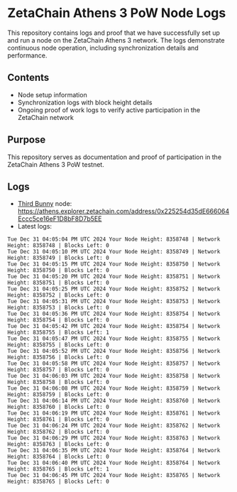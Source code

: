 # ZetaChain Athens 3 PoW Node Logs
This repository contains logs and proof that we have successfully set up and run a node on the ZetaChain Athens 3 network. The logs demonstrate continuous node operation, including synchronization details and performance.

## Contents
- Node setup information
- Synchronization logs with block height details
- Ongoing proof of work logs to verify active participation in the ZetaChain network

## Purpose
This repository serves as documentation and proof of participation in the ZetaChain Athens 3 PoW testnet.

## Logs

- [Third Bunny](https://thirdbunny.xyz/) node: https://athens.explorer.zetachain.com/address/0x225254d35dE666064Eccc5ce16eF1D8bF8D7b5EE
- Latest logs:
```
Tue Dec 31 04:05:04 PM UTC 2024 Your Node Height: 8358748 | Network Height: 8358748 | Blocks Left: 0
Tue Dec 31 04:05:10 PM UTC 2024 Your Node Height: 8358749 | Network Height: 8358749 | Blocks Left: 0
Tue Dec 31 04:05:15 PM UTC 2024 Your Node Height: 8358750 | Network Height: 8358750 | Blocks Left: 0
Tue Dec 31 04:05:20 PM UTC 2024 Your Node Height: 8358751 | Network Height: 8358751 | Blocks Left: 0
Tue Dec 31 04:05:25 PM UTC 2024 Your Node Height: 8358752 | Network Height: 8358752 | Blocks Left: 0
Tue Dec 31 04:05:31 PM UTC 2024 Your Node Height: 8358753 | Network Height: 8358753 | Blocks Left: 0
Tue Dec 31 04:05:36 PM UTC 2024 Your Node Height: 8358754 | Network Height: 8358754 | Blocks Left: 0
Tue Dec 31 04:05:42 PM UTC 2024 Your Node Height: 8358754 | Network Height: 8358755 | Blocks Left: 1
Tue Dec 31 04:05:47 PM UTC 2024 Your Node Height: 8358755 | Network Height: 8358755 | Blocks Left: 0
Tue Dec 31 04:05:52 PM UTC 2024 Your Node Height: 8358756 | Network Height: 8358756 | Blocks Left: 0
Tue Dec 31 04:05:58 PM UTC 2024 Your Node Height: 8358757 | Network Height: 8358757 | Blocks Left: 0
Tue Dec 31 04:06:03 PM UTC 2024 Your Node Height: 8358758 | Network Height: 8358758 | Blocks Left: 0
Tue Dec 31 04:06:08 PM UTC 2024 Your Node Height: 8358759 | Network Height: 8358759 | Blocks Left: 0
Tue Dec 31 04:06:14 PM UTC 2024 Your Node Height: 8358760 | Network Height: 8358760 | Blocks Left: 0
Tue Dec 31 04:06:19 PM UTC 2024 Your Node Height: 8358761 | Network Height: 8358761 | Blocks Left: 0
Tue Dec 31 04:06:24 PM UTC 2024 Your Node Height: 8358762 | Network Height: 8358762 | Blocks Left: 0
Tue Dec 31 04:06:29 PM UTC 2024 Your Node Height: 8358763 | Network Height: 8358763 | Blocks Left: 0
Tue Dec 31 04:06:35 PM UTC 2024 Your Node Height: 8358764 | Network Height: 8358764 | Blocks Left: 0
Tue Dec 31 04:06:40 PM UTC 2024 Your Node Height: 8358764 | Network Height: 8358765 | Blocks Left: 1
Tue Dec 31 04:06:45 PM UTC 2024 Your Node Height: 8358765 | Network Height: 8358765 | Blocks Left: 0
```

